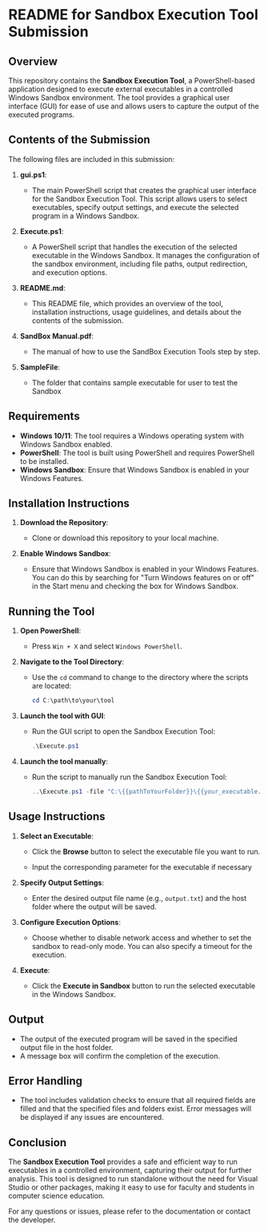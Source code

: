 # README for Sandbox Execution Tool Submission

## Overview

This repository contains the **Sandbox Execution Tool**, a PowerShell-based application designed to execute external executables in a controlled Windows Sandbox environment. The tool provides a graphical user interface (GUI) for ease of use and allows users to capture the output of the executed programs.

## Contents of the Submission

The following files are included in this submission:

1. **gui.ps1**:

   - The main PowerShell script that creates the graphical user interface for the Sandbox Execution Tool. This script allows users to select executables, specify output settings, and execute the selected program in a Windows Sandbox.

2. **Execute.ps1**:

   - A PowerShell script that handles the execution of the selected executable in the Windows Sandbox. It manages the configuration of the sandbox environment, including file paths, output redirection, and execution options.

3. **README.md**:
   - This README file, which provides an overview of the tool, installation instructions, usage guidelines, and details about the contents of the submission.

4. **SandBox Manual.pdf**:
   - The manual of how to use the SandBox Execution Tools step by step.

5. **SampleFile**:
   - The folder that contains sample executable for user to test the Sandbox

## Requirements

- **Windows 10/11**: The tool requires a Windows operating system with Windows Sandbox enabled.
- **PowerShell**: The tool is built using PowerShell and requires PowerShell to be installed.
- **Windows Sandbox**: Ensure that Windows Sandbox is enabled in your Windows Features.

## Installation Instructions

1. **Download the Repository**:

   - Clone or download this repository to your local machine.

2. **Enable Windows Sandbox**:
   - Ensure that Windows Sandbox is enabled in your Windows Features. You can do this by searching for "Turn Windows features on or off" in the Start menu and checking the box for Windows Sandbox.

## Running the Tool

1. **Open PowerShell**:

   - Press `Win + X` and select `Windows PowerShell`.

2. **Navigate to the Tool Directory**:

   - Use the `cd` command to change to the directory where the scripts are located:
     ```powershell
     cd C:\path\to\your\tool
     ```

3. **Launch the tool with GUI**:
   - Run the GUI script to open the Sandbox Execution Tool:
     ```powershell
     .\Execute.ps1
     ```

4. **Launch the tool manually**:
   - Run the script to manually run the Sandbox Execution Tool:
     ```powershell
     ..\Execute.ps1 -file "C:\{{pathToYourFolder}}\{{your_executable.exe}}" -execParams "—param1 -param2" -output "{{output_file}}.txt" -hostFolder "C:\{{path\to\your\executableFolder}}" -NoNetwork -timeout 20 
     ```

## Usage Instructions

1. **Select an Executable**:

   - Click the **Browse** button to select the executable file you want to run.

   - Input the corresponding parameter for the executable if necessary

2. **Specify Output Settings**:

   - Enter the desired output file name (e.g., `output.txt`) and the host folder where the output will be saved.

3. **Configure Execution Options**:

   - Choose whether to disable network access and whether to set the sandbox to read-only mode. You can also specify a timeout for the execution.

4. **Execute**:
   - Click the **Execute in Sandbox** button to run the selected executable in the Windows Sandbox.

## Output

- The output of the executed program will be saved in the specified output file in the host folder.
- A message box will confirm the completion of the execution.

## Error Handling

- The tool includes validation checks to ensure that all required fields are filled and that the specified files and folders exist. Error messages will be displayed if any issues are encountered.

## Conclusion

The **Sandbox Execution Tool** provides a safe and efficient way to run executables in a controlled environment, capturing their output for further analysis. This tool is designed to run standalone without the need for Visual Studio or other packages, making it easy to use for faculty and students in computer science education.

For any questions or issues, please refer to the documentation or contact the developer.
